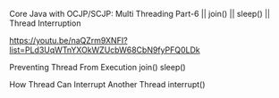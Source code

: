Core Java with OCJP/SCJP: Multi Threading Part-6 || join() || sleep() || Thread Interruption

https://youtu.be/naQZrm9XNFI?list=PLd3UqWTnYXOkWZUcbW68CbN9fyPFQ0LDk

Preventing Thread From Execution
	join()
	sleep()

How Thread Can Interrupt Another Thread
	interrupt()